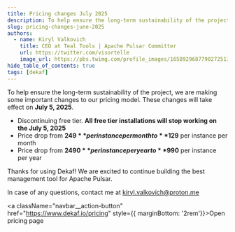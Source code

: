```yaml
---
title: Pricing changes July 2025
description: To help ensure the long-term sustainability of the project, we are making some important changes to our pricing model.
slug: pricing-changes-june-2025
authors:
  - name: Kiryl Valkovich
    title: CEO at Teal Tools | Apache Pulsar Committer
    url: https://twitter.com/visortelle
    image_url: https://pbs.twimg.com/profile_images/1658929687790272513/jAMuGSL3_400x400.jpg
hide_table_of_contents: true
tags: [dekaf]
---
```


To help ensure the long-term sustainability of the project, we are making some important changes to our pricing model. These changes will take effect on **July 5, 2025**.

- Discontinuing free tier. **All free tier installations will stop working on the July 5, 2025**
- Price drop from **$249** per instance per month to **$129** per instance per month
- Price drop from **$2490** per instance per year to **$990** per instance per year

Thanks for using Dekaf! We are excited to continue building the best management tool for Apache Pulsar.

In case of any questions, contact me at [kiryl.valkovich@proton.me](mailto:kiryl.valkovich@proton.me)

<a className="navbar__action-button" href="https://www.dekaf.io/pricing" style={{ marginBottom: '2rem'}}>Open pricing page</a>
